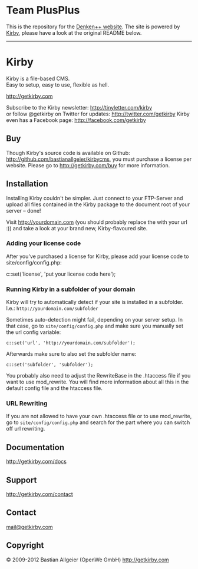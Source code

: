 # Team PlusPlus

This is the repository for the [Denken++ website](denken.plusplus.serpens.uberspace.de).
The site is powered by [Kirby](http://getkirby.com), please have a look at the original README below.

----

# Kirby

Kirby is a file-based CMS.   
Easy to setup, easy to use, flexible as hell.

<http://getkirby.com>

Subscribe to the Kirby newsletter: <http://tinyletter.com/kirby>    
or follow @getkirby on Twitter for updates: <http://twitter.com/getkirby>
Kirby even has a Facebook page: <http://facebook.com/getkirby>


## Buy

Though Kirby's source code is available on Github: <http://github.com/bastianallgeier/kirbycms>, you must purchase a license per website. Please go to <http://getkirby.com/buy> for more information.


## Installation

Installing Kirby couldn't be simpler. Just connect to your FTP-Server and upload all files contained in the Kirby package to the document root of your server – done!

Visit <http://yourdomain.com> (you should probably replace the with your url :)) and take a look at your brand new, Kirby-flavoured site.


### Adding your license code

After you've purchased a license for Kirby, please add your license code to site/config/config.php:

c::set('license', 'put your license code here');


### Running Kirby in a subfolder of your domain

Kirby will try to automatically detect if your site is installed in a subfolder. I.e.: `http://yourdomain.com/subfolder`

Sometimes auto-detection might fail, depending on your server setup. In that case, go to `site/config/config.php` and make sure you manually set the url config variable:
	
	c::set('url', 'http://yourdomain.com/subfolder');

Afterwards make sure to also set the subfolder name:

	c::set('subfolder', 'subfolder');

You probably also need to adjust the RewriteBase in the .htaccess file if you want to use mod_rewrite. You will find more information about all this in the default config file and the htaccess file.


### URL Rewriting

If you are not allowed to have your own .htaccess file or to use mod_rewrite, go to `site/config/config.php` and search for the part where you can switch off url rewriting. 


## Documentation
<http://getkirby.com/docs>


## Support
<http://getkirby.com/contact>


## Contact 
<mail@getkirby.com>


## Copyright

© 2009-2012 Bastian Allgeier (OpenWe GmbH)
<http://getkirby.com>